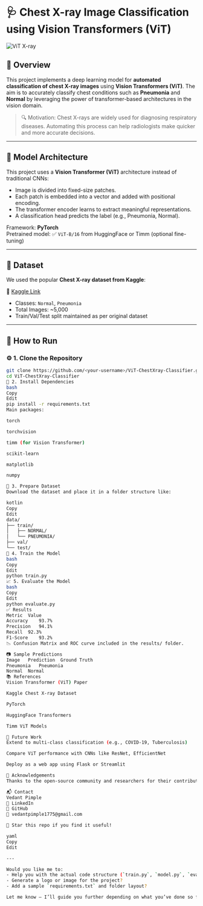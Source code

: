 
# 🩺 Chest X-ray Image Classification using Vision Transformers (ViT)

![ViT X-ray](https://user-images.githubusercontent.com/your-image.png) <!-- Optional visual -->

## 📌 Overview

This project implements a deep learning model for **automated classification of chest X-ray images** using **Vision Transformers (ViT)**. The aim is to accurately classify chest conditions such as **Pneumonia** and **Normal** by leveraging the power of transformer-based architectures in the vision domain.

> 🔍 Motivation: Chest X-rays are widely used for diagnosing respiratory diseases. Automating this process can help radiologists make quicker and more accurate decisions.

---

## 🧠 Model Architecture

This project uses a **Vision Transformer (ViT)** architecture instead of traditional CNNs:

- Image is divided into fixed-size patches.
- Each patch is embedded into a vector and added with positional encoding.
- The transformer encoder learns to extract meaningful representations.
- A classification head predicts the label (e.g., Pneumonia, Normal).

Framework: **PyTorch**  
Pretrained model: ✅ `ViT-B/16` from HuggingFace or Timm (optional fine-tuning)

---

## 📁 Dataset

We used the popular **Chest X-ray dataset from Kaggle**:

📎 [Kaggle Link](https://www.kaggle.com/paultimothymooney/chest-xray-pneumonia)

- Classes: `Normal`, `Pneumonia`
- Total Images: ~5,000
- Train/Val/Test split maintained as per original dataset

---

## 🚀 How to Run

### ⚙️ 1. Clone the Repository

```bash
git clone https://github.com/<your-username>/ViT-ChestXray-Classifier.git
cd ViT-ChestXray-Classifier
🐍 2. Install Dependencies
bash
Copy
Edit
pip install -r requirements.txt
Main packages:

torch

torchvision

timm (for Vision Transformer)

scikit-learn

matplotlib

numpy

📂 3. Prepare Dataset
Download the dataset and place it in a folder structure like:

kotlin
Copy
Edit
data/
├── train/
│   ├── NORMAL/
│   └── PNEUMONIA/
├── val/
└── test/
🏃 4. Train the Model
bash
Copy
Edit
python train.py
📈 5. Evaluate the Model
bash
Copy
Edit
python evaluate.py
✅ Results
Metric	Value
Accuracy	93.7%
Precision	94.1%
Recall	92.3%
F1-Score	93.2%
📉 Confusion Matrix and ROC curve included in the results/ folder.

📷 Sample Predictions
Image	Prediction	Ground Truth
Pneumonia	Pneumonia
Normal	Normal
📚 References
Vision Transformer (ViT) Paper

Kaggle Chest X-ray Dataset

PyTorch

HuggingFace Transformers

Timm ViT Models

🔮 Future Work
Extend to multi-class classification (e.g., COVID-19, Tuberculosis)

Compare ViT performance with CNNs like ResNet, EfficientNet

Deploy as a web app using Flask or Streamlit

🙌 Acknowledgements
Thanks to the open-source community and researchers for their contributions to Vision Transformers and medical imaging.

📬 Contact
Vedant Pimple
🔗 LinkedIn
🐙 GitHub
📧 vedantpimple1775@gmail.com

🌟 Star this repo if you find it useful!

yaml
Copy
Edit

---

Would you like me to:
- Help you with the actual code structure (`train.py`, `model.py`, `evaluate.py`)?
- Generate a logo or image for the project?
- Add a sample `requirements.txt` and folder layout?

Let me know — I’ll guide you further depending on what you’ve done so far.
